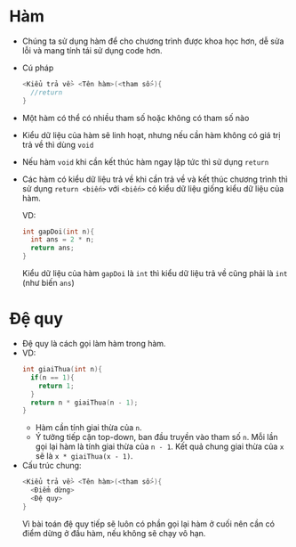 # Hàm
* Chúng ta sử dụng hàm để cho chương trình được khoa học hơn, dễ sửa lỗi và mang tính tái sử dụng code hơn.
* Cú pháp
  ```cpp
  <Kiểu trả về> <Tên hàm>(<tham số>){
    //return 
  }
  ```
* Một hàm có thể có nhiều tham số hoặc không có tham số nào
* Kiểu dữ liệu của hàm sẽ linh hoạt, nhưng nếu cần hàm không có giá trị trả về thì dùng `void`
* Nếu hàm `void` khi cần kết thúc hàm ngay lập tức thì sử dụng `return`
* Các hàm có kiểu dữ liệu trả về khi cần trả về và kết thúc chương trình thì sử dụng `return <biến>` với `<biến>` có kiểu dữ liệu giống kiểu dữ liệu của hàm.

  VD:
  ```cpp
  int gapDoi(int n){
    int ans = 2 * n;
    return ans;
  }
  ```
  Kiểu dữ liệu của hàm `gapDoi` là `int` thì kiểu dữ liệu trả về cũng phải là `int` (như biến `ans`)
# Đệ quy
* Đệ quy là cách gọi làm hàm trong hàm.
* VD:
  ```cpp
  int giaiThua(int n){
    if(n == 1){
      return 1;
    }
    return n * giaiThua(n - 1);
  }
  ```
  - Hàm cần tính giai thừa của `n`.
  - Ý tưởng tiếp cận top-down, ban đầu truyền vào tham số `n`. Mỗi lần gọi lại hàm là tính giai thừa của `n - 1`. Kết quả chung giai thừa của `x` sẽ là `x * giaiThua(x - 1)`.
* Cấu trúc chung:
  ```cpp
  <Kiểu trả về> <Tên hàm>(<tham số>){
    <Điểm dừng>
    <Đệ quy>
  }
  ```
  Vì bài toán đệ quy tiếp sẽ luôn có phần gọi lại hàm ở cuối nên cần có điểm dừng ở đầu hàm, nếu không sẽ chạy vô hạn.

